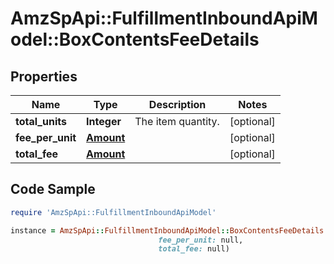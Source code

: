 # AmzSpApi::FulfillmentInboundApiModel::BoxContentsFeeDetails

## Properties

Name | Type | Description | Notes
------------ | ------------- | ------------- | -------------
**total_units** | **Integer** | The item quantity. | [optional] 
**fee_per_unit** | [**Amount**](Amount.md) |  | [optional] 
**total_fee** | [**Amount**](Amount.md) |  | [optional] 

## Code Sample

```ruby
require 'AmzSpApi::FulfillmentInboundApiModel'

instance = AmzSpApi::FulfillmentInboundApiModel::BoxContentsFeeDetails.new(total_units: null,
                                 fee_per_unit: null,
                                 total_fee: null)
```


